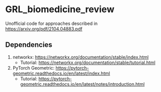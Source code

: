 # GRL_biomedicine_review
Unofficial code for approaches described in https://arxiv.org/pdf/2104.04883.pdf

## Dependencies
1. networkx: https://networkx.org/documentation/stable/index.html
	- Tutorial: https://networkx.org/documentation/stable/tutorial.html
3. PyTorch Geometric: https://pytorch-geometric.readthedocs.io/en/latest/index.html
	- Tutorial: https://pytorch-geometric.readthedocs.io/en/latest/notes/introduction.html
